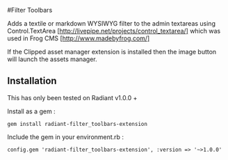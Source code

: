 #Filter Toolbars

Adds a textile or markdown WYSIWYG filter to the admin textareas using Control.TextArea [http://livepipe.net/projects/control_textarea/] which was used in Frog CMS [http://www.madebyfrog.com/]

If the Clipped asset manager extension is installed then the image button will launch the assets manager.


## Installation

This has only been tested on Radiant v1.0.0 +

Install as a gem :

```
gem install radiant-filter_toolbars-extension
```

Include the gem in your environment.rb :

```
config.gem 'radiant-filter_toolbars-extension', :version => '~>1.0.0'
```
